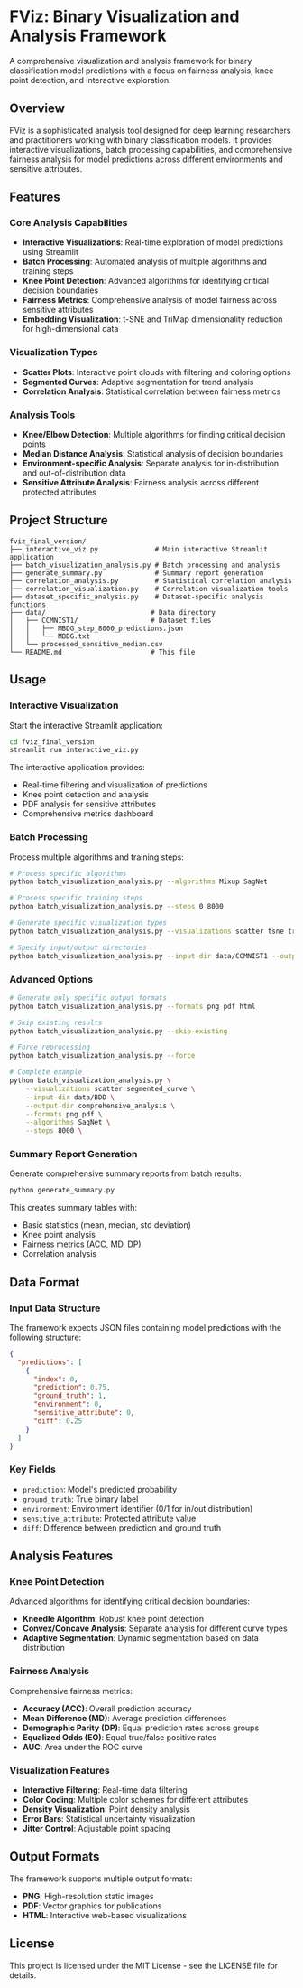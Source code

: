 # FViz: Binary Visualization and Analysis Framework

A comprehensive visualization and analysis framework for binary classification model predictions with a focus on fairness analysis, knee point detection, and interactive exploration.

## Overview

FViz is a sophisticated analysis tool designed for deep learning researchers and practitioners working with binary classification models. It provides interactive visualizations, batch processing capabilities, and comprehensive fairness analysis for model predictions across different environments and sensitive attributes.

## Features

### Core Analysis Capabilities
- **Interactive Visualizations**: Real-time exploration of model predictions using Streamlit
- **Batch Processing**: Automated analysis of multiple algorithms and training steps
- **Knee Point Detection**: Advanced algorithms for identifying critical decision boundaries
- **Fairness Metrics**: Comprehensive analysis of model fairness across sensitive attributes
- **Embedding Visualization**: t-SNE and TriMap dimensionality reduction for high-dimensional data

### Visualization Types
- **Scatter Plots**: Interactive point clouds with filtering and coloring options
- **Segmented Curves**: Adaptive segmentation for trend analysis
- **Correlation Analysis**: Statistical correlation between fairness metrics

### Analysis Tools
- **Knee/Elbow Detection**: Multiple algorithms for finding critical decision points
- **Median Distance Analysis**: Statistical analysis of decision boundaries
- **Environment-specific Analysis**: Separate analysis for in-distribution and out-of-distribution data
- **Sensitive Attribute Analysis**: Fairness analysis across different protected attributes

## Project Structure

```
fviz_final_version/
├── interactive_viz.py              # Main interactive Streamlit application
├── batch_visualization_analysis.py # Batch processing and analysis
├── generate_summary.py             # Summary report generation
├── correlation_analysis.py         # Statistical correlation analysis
├── correlation_visualization.py    # Correlation visualization tools
├── dataset_specific_analysis.py    # Dataset-specific analysis functions
├── data/                          # Data directory
│   ├── CCMNIST1/                  # Dataset files
│   │   ├── MBDG_step_8000_predictions.json
│   │   └── MBDG.txt
│   └── processed_sensitive_median.csv
└── README.md                      # This file
```

## Usage

### Interactive Visualization

Start the interactive Streamlit application:

```bash
cd fviz_final_version
streamlit run interactive_viz.py
```

The interactive application provides:
- Real-time filtering and visualization of predictions
- Knee point detection and analysis
- PDF analysis for sensitive attributes
- Comprehensive metrics dashboard

### Batch Processing

Process multiple algorithms and training steps:

```bash
# Process specific algorithms
python batch_visualization_analysis.py --algorithms Mixup SagNet

# Process specific training steps
python batch_visualization_analysis.py --steps 0 8000

# Generate specific visualization types
python batch_visualization_analysis.py --visualizations scatter tsne trimap

# Specify input/output directories
python batch_visualization_analysis.py --input-dir data/CCMNIST1 --output-dir results

```

### Advanced Options

```bash
# Generate only specific output formats
python batch_visualization_analysis.py --formats png pdf html

# Skip existing results
python batch_visualization_analysis.py --skip-existing

# Force reprocessing
python batch_visualization_analysis.py --force

# Complete example
python batch_visualization_analysis.py \
    --visualizations scatter segmented_curve \
    --input-dir data/BDD \
    --output-dir comprehensive_analysis \
    --formats png pdf \
    --algorithms SagNet \
    --steps 8000 \
```

### Summary Report Generation

Generate comprehensive summary reports from batch results:

```bash
python generate_summary.py
```

This creates summary tables with:
- Basic statistics (mean, median, std deviation)
- Knee point analysis
- Fairness metrics (ACC, MD, DP)
- Correlation analysis

## Data Format

### Input Data Structure
The framework expects JSON files containing model predictions with the following structure:

```json
{
  "predictions": [
    {
      "index": 0,
      "prediction": 0.75,
      "ground_truth": 1,
      "environment": 0,
      "sensitive_attribute": 0,
      "diff": 0.25
    }
  ]
}
```

### Key Fields
- `prediction`: Model's predicted probability
- `ground_truth`: True binary label
- `environment`: Environment identifier (0/1 for in/out distribution)
- `sensitive_attribute`: Protected attribute value
- `diff`: Difference between prediction and ground truth

## Analysis Features

### Knee Point Detection
Advanced algorithms for identifying critical decision boundaries:
- **Kneedle Algorithm**: Robust knee point detection
- **Convex/Concave Analysis**: Separate analysis for different curve types
- **Adaptive Segmentation**: Dynamic segmentation based on data distribution

### Fairness Analysis
Comprehensive fairness metrics:
- **Accuracy (ACC)**: Overall prediction accuracy
- **Mean Difference (MD)**: Average prediction differences
- **Demographic Parity (DP)**: Equal prediction rates across groups
- **Equalized Odds (EO)**: Equal true/false positive rates
- **AUC**: Area under the ROC curve

### Visualization Features
- **Interactive Filtering**: Real-time data filtering
- **Color Coding**: Multiple color schemes for different attributes
- **Density Visualization**: Point density analysis
- **Error Bars**: Statistical uncertainty visualization
- **Jitter Control**: Adjustable point spacing

## Output Formats

The framework supports multiple output formats:
- **PNG**: High-resolution static images
- **PDF**: Vector graphics for publications
- **HTML**: Interactive web-based visualizations


## License

This project is licensed under the MIT License - see the LICENSE file for details.
